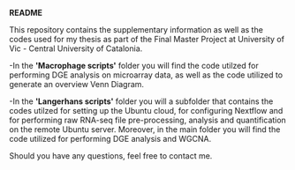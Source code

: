 **README**

This repository contains the supplementary information as well as the codes used for my thesis as part of the Final Master Project at University of Vic - Central University of Catalonia.

-In the **'Macrophage scripts'** folder you will find the code utilzed for performing DGE analysis on microarray data, as well as the code utilized to generate an overview Venn Diagram.

-In the **'Langerhans scripts'** folder you will a subfolder that contains the codes utilzed for setting up the Ubuntu cloud, for configuring Nextflow and for performing raw RNA-seq file pre-processing, analysis and quantification on the remote Ubuntu server. Moreover, in the main folder you will find the code utilized for performing DGE analysis and WGCNA.

Should you have any questions, feel free to contact me.
